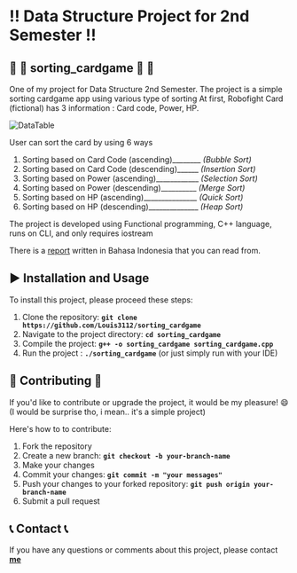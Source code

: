 # :bangbang: **Data Structure Project for 2nd Semester**  :bangbang:

##  :child: :card_index: **sorting_cardgame** :child: :card_index:
One of my project for Data Structure 2nd Semester. The project is a simple sorting cardgame app using various type of sorting 
At first, Robofight Card (fictional) has 3 information : Card code, Power, HP.

![DataTable](https://github.com/user-attachments/assets/af016083-8387-4c64-80f2-1a32781fe2f0)

User can sort the card by using 6 ways 
1. Sorting based on Card Code (ascending)________ *(Bubble Sort)*
2. Sorting based on Card Code (descending)______ *(Insertion Sort)*
3. Sorting based on Power (ascending)____________ *(Selection Sort)*
4. Sorting based on Power (descending)__________ *(Merge Sort)*
5. Sorting based on HP (ascending)_______________ *(Quick Sort)*
6. Sorting based on HP (descending)______________ *(Heap Sort)*

The project is developed using Functional programming, C++ language, runs on CLI, and only requires iostream

There is a [report](https://github.com/user-attachments/files/18406932/085_TI2023C_Tugas.Sorting.docx) written in Bahasa Indonesia that you can read from.

## :arrow_forward: **Installation and Usage** 
To install this project, please proceed these steps:
1. Clone the repository: **`git clone https://github.com/Louis3112/sorting_cardgame`**
2. Navigate to the project directory: **`cd sorting_cardgame`**
3. Compile the project: **`g++ -o sorting_cardgame sorting_cardgame.cpp`**
4. Run the project : **`./sorting_cardgame`** (or just simply run with your IDE)

## 	:bust_in_silhouette: **Contributing** :bust_in_silhouette:
If you'd like to contribute or upgrade the project, it would be my pleasure! :smile: 
(I would be surprise tho, i mean.. it's a simple project)

Here's how to to contribute:
1. Fork the repository
2. Create a new branch: **`git checkout -b your-branch-name`**
3. Make your changes
4. Commit your changes: **`git commit -m "your messages"`** 
5. Push your changes to your forked repository: **`git push origin your-branch-name`**
6. Submit a pull request

## :telephone_receiver: **Contact** :telephone_receiver:

If you have any questions or comments about this project, please contact **[me](corneliuslouis3112@gmail.com)**
